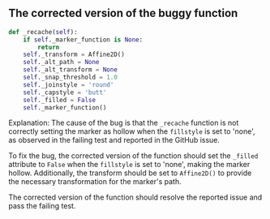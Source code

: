 ## The corrected version of the buggy function
```python
def _recache(self):
    if self._marker_function is None:
        return
    self._transform = Affine2D()
    self._alt_path = None
    self._alt_transform = None
    self._snap_threshold = 1.0
    self._joinstyle = 'round'
    self._capstyle = 'butt'
    self._filled = False
    self._marker_function()
```

Explanation:
The cause of the bug is that the `_recache` function is not correctly setting the marker as hollow when the `fillstyle` is set to 'none', as observed in the failing test and reported in the GitHub issue.

To fix the bug, the corrected version of the function should set the `_filled` attribute to `False` when the `fillstyle` is set to 'none', making the marker hollow. Additionally, the transform should be set to `Affine2D()` to provide the necessary transformation for the marker's path.

The corrected version of the function should resolve the reported issue and pass the failing test.